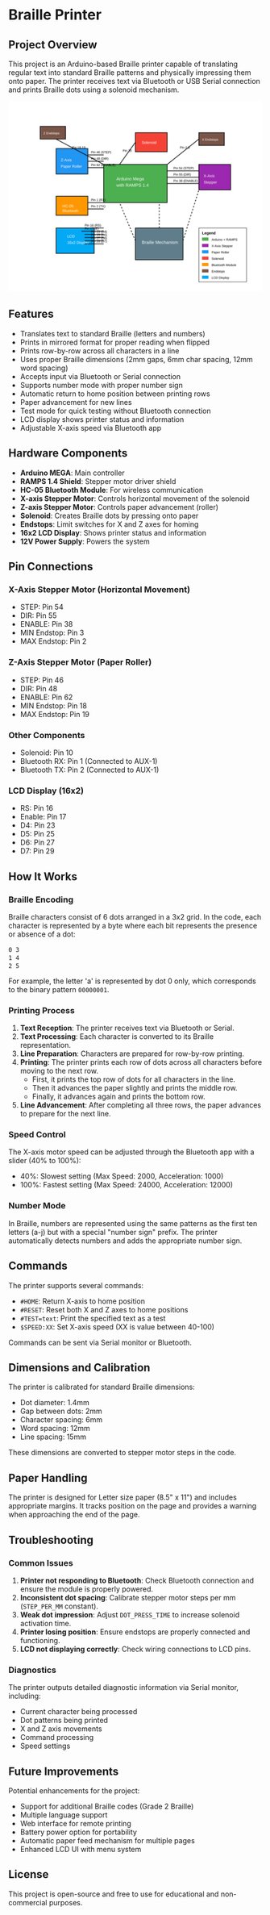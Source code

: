 # Braille Printer

## Project Overview

This project is an Arduino-based Braille printer capable of translating regular text into standard Braille patterns and physically impressing them onto paper. The printer receives text via Bluetooth or USB Serial connection and prints Braille dots using a solenoid mechanism.

![Braille Printer Diagram](diagram.svg)

## Features

- Translates text to standard Braille (letters and numbers)
- Prints in mirrored format for proper reading when flipped
- Prints row-by-row across all characters in a line
- Uses proper Braille dimensions (2mm gaps, 6mm char spacing, 12mm word spacing)
- Accepts input via Bluetooth or Serial connection
- Supports number mode with proper number sign
- Automatic return to home position between printing rows
- Paper advancement for new lines
- Test mode for quick testing without Bluetooth connection
- LCD display shows printer status and information
- Adjustable X-axis speed via Bluetooth app

## Hardware Components

- **Arduino MEGA**: Main controller
- **RAMPS 1.4 Shield**: Stepper motor driver shield
- **HC-05 Bluetooth Module**: For wireless communication
- **X-axis Stepper Motor**: Controls horizontal movement of the solenoid
- **Z-axis Stepper Motor**: Controls paper advancement (roller)
- **Solenoid**: Creates Braille dots by pressing onto paper
- **Endstops**: Limit switches for X and Z axes for homing
- **16x2 LCD Display**: Shows printer status and information
- **12V Power Supply**: Powers the system

## Pin Connections

### X-Axis Stepper Motor (Horizontal Movement)

- STEP: Pin 54
- DIR: Pin 55
- ENABLE: Pin 38
- MIN Endstop: Pin 3
- MAX Endstop: Pin 2

### Z-Axis Stepper Motor (Paper Roller)

- STEP: Pin 46
- DIR: Pin 48
- ENABLE: Pin 62
- MIN Endstop: Pin 18
- MAX Endstop: Pin 19

### Other Components

- Solenoid: Pin 10
- Bluetooth RX: Pin 1 (Connected to AUX-1)
- Bluetooth TX: Pin 2 (Connected to AUX-1)

### LCD Display (16x2)

- RS: Pin 16
- Enable: Pin 17
- D4: Pin 23
- D5: Pin 25
- D6: Pin 27
- D7: Pin 29

## How It Works

### Braille Encoding

Braille characters consist of 6 dots arranged in a 3x2 grid. In the code, each character is represented by a byte where each bit represents the presence or absence of a dot:

```
0 3
1 4
2 5
```

For example, the letter 'a' is represented by dot 0 only, which corresponds to the binary pattern `00000001`.

### Printing Process

1. **Text Reception**: The printer receives text via Bluetooth or Serial.
2. **Text Processing**: Each character is converted to its Braille representation.
3. **Line Preparation**: Characters are prepared for row-by-row printing.
4. **Printing**: The printer prints each row of dots across all characters before moving to the next row.
   - First, it prints the top row of dots for all characters in the line.
   - Then it advances the paper slightly and prints the middle row.
   - Finally, it advances again and prints the bottom row.
5. **Line Advancement**: After completing all three rows, the paper advances to prepare for the next line.

### Speed Control

The X-axis motor speed can be adjusted through the Bluetooth app with a slider (40% to 100%):

- 40%: Slowest setting (Max Speed: 2000, Acceleration: 1000)
- 100%: Fastest setting (Max Speed: 24000, Acceleration: 12000)

### Number Mode

In Braille, numbers are represented using the same patterns as the first ten letters (a-j) but with a special "number sign" prefix. The printer automatically detects numbers and adds the appropriate number sign.

## Commands

The printer supports several commands:

- `#HOME`: Return X-axis to home position
- `#RESET`: Reset both X and Z axes to home positions
- `#TEST=text`: Print the specified text as a test
- `$SPEED:XX`: Set X-axis speed (XX is value between 40-100)

Commands can be sent via Serial monitor or Bluetooth.

## Dimensions and Calibration

The printer is calibrated for standard Braille dimensions:

- Dot diameter: 1.4mm
- Gap between dots: 2mm
- Character spacing: 6mm
- Word spacing: 12mm
- Line spacing: 15mm

These dimensions are converted to stepper motor steps in the code.

## Paper Handling

The printer is designed for Letter size paper (8.5" x 11") and includes appropriate margins. It tracks position on the page and provides a warning when approaching the end of the page.

## Troubleshooting

### Common Issues

1. **Printer not responding to Bluetooth**: Check Bluetooth connection and ensure the module is properly powered.
2. **Inconsistent dot spacing**: Calibrate stepper motor steps per mm (`STEP_PER_MM` constant).
3. **Weak dot impression**: Adjust `DOT_PRESS_TIME` to increase solenoid activation time.
4. **Printer losing position**: Ensure endstops are properly connected and functioning.
5. **LCD not displaying correctly**: Check wiring connections to LCD pins.

### Diagnostics

The printer outputs detailed diagnostic information via Serial monitor, including:

- Current character being processed
- Dot patterns being printed
- X and Z axis movements
- Command processing
- Speed settings

## Future Improvements

Potential enhancements for the project:

- Support for additional Braille codes (Grade 2 Braille)
- Multiple language support
- Web interface for remote printing
- Battery power option for portability
- Automatic paper feed mechanism for multiple pages
- Enhanced LCD UI with menu system

## License

This project is open-source and free to use for educational and non-commercial purposes.
